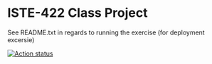 # ISTE-422 Class Project
See README.txt in regards to running the exercise (for deployment excersie)

[![Action status](https://github.com/bjackson13/bits-and-bytes-422/workflows/main/badge.svg?branch=master)](https://github.com/bjackson13/bits-and-bytes-422/actions)
